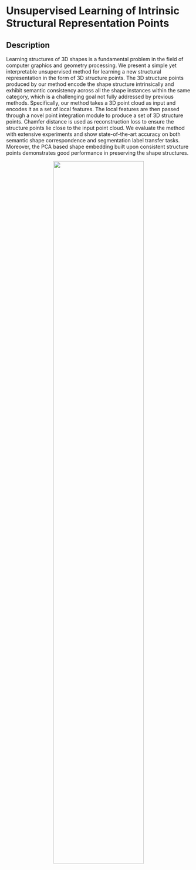 # Unsupervised Learning of Intrinsic Structural Representation Points


## Description
Learning structures of 3D shapes is a fundamental problem in the field of computer graphics and geometry processing. We present a simple yet interpretable unsupervised method for learning a new structural representation in the form of 3D structure points. The 3D structure points produced by our method encode the shape structure intrinsically and exhibit semantic consistency across all the shape instances within the same category, which is a challenging goal not fully addressed by previous methods. Specifically, our method takes a 3D point cloud as input and encodes it as a set of local features. The local features are then passed through a novel point integration module to produce a set of 3D structure points. Chamfer distance is used as reconstruction loss to ensure the structure points lie close to the input point cloud. 
We evaluate the method with extensive experiments and show state-of-the-art accuracy on both semantic shape correspondence and segmentation label transfer tasks. Moreover, the PCA based shape embedding built upon consistent structure points demonstrates good performance in preserving the shape structures.


<div align="center">
<img src="https://github.com/NolenChen/3DStructurePoints/blob/master/figs/teaser.png" width="70%" height="70%"><br><br>
</div>
